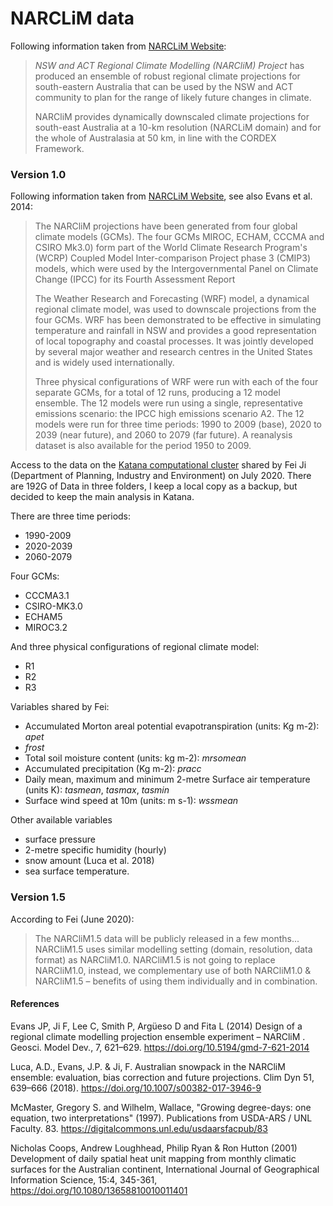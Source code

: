 # NARCLiM data

Following information taken from [NARCLiM Website](https://climatechange.environment.nsw.gov.au/Climate-projections-for-NSW/About-NARCliM):

>   *NSW and ACT Regional Climate Modelling (NARCliM) Project* has produced an ensemble of robust regional climate projections for south-eastern Australia that can be used by the NSW and ACT community to plan for the range of likely future changes in climate.
>
>   NARCliM provides dynamically downscaled climate projections for south-east Australia at a 10-km resolution (NARCLiM domain) and for the whole of Australasia at 50 km, in line with the CORDEX Framework.

### Version 1.0

Following information taken from [NARCLiM Website](https://climatechange.environment.nsw.gov.au/Climate-projections-for-NSW/About-NARCliM), see also Evans et al. 2014:

>   The NARCliM projections have been generated from four global climate models (GCMs). The four GCMs  MIROC, ECHAM, CCCMA and CSIRO Mk3.0) form part of the World Climate Research Program's (WCRP) Coupled Model Inter-comparison Project phase 3 (CMIP3) models, which were used by the Intergovernmental Panel on Climate Change (IPCC) for its Fourth Assessment Report
>
>   The Weather Research and Forecasting (WRF) model, a dynamical regional climate model, was used to downscale projections from the four GCMs. WRF has been demonstrated to be effective in simulating temperature and rainfall in NSW and provides a good representation of local topography and coastal processes. It was jointly developed by several major weather and research centres in the United States and is widely used internationally.
>
>   Three physical configurations of WRF were run with each of the four separate GCMs, for a total of 12 runs, producing a 12 model ensemble. The 12 models were run using a single, representative emissions scenario: the IPCC high emissions scenario A2. The 12 models were run for three time periods: 1990 to 2009 (base), 2020 to 2039 (near future), and 2060 to 2079 (far future). A reanalysis dataset is also available for the period 1950 to 2009.

Access to the data on the [Katana computational cluster](https://research.unsw.edu.au/katana) shared by Fei Ji (Department of Planning, Industry and Environment) on July 2020. There are 192G of Data in three folders, I keep a local copy as a backup, but decided to keep the main analysis in Katana.

There are three time periods:
* 1990-2009
* 2020-2039
* 2060-2079

Four GCMs:
* CCCMA3.1
* CSIRO-MK3.0
* ECHAM5
* MIROC3.2

And three physical configurations of regional climate model:
* R1
* R2
* R3

Variables shared by Fei:  
* Accumulated Morton areal potential evapotranspiration (units: Kg m-2): *apet*
* *frost*
* Total soil moisture content (units: kg m-2): *mrsomean*
* Accumulated precipitation (Kg m-2): *pracc*
* Daily mean, maximum and minimum 2-metre Surface air temperature (units K): *tasmean*, *tasmax*, *tasmin*
* Surface wind speed at 10m (units:  m s-1): *wssmean*

Other available variables
* surface pressure
* 2-metre specific humidity (hourly)
* snow amount (Luca et al. 2018)
* sea surface temperature.

### Version 1.5

According to Fei (June 2020):
>   The NARCliM1.5 data will be publicly released in a few months... NARCliM1.5 uses similar modelling setting (domain, resolution, data format) as NARCliM1.0. NARCliM1.5 is not going to replace NARCliM1.0, instead, we complementary use of both NARCliM1.0 & NARCliM1.5 – benefits of using them individually and in combination.


#### References
Evans JP, Ji F, Lee C, Smith P, Argüeso D and Fita L (2014) Design of a regional climate modelling projection ensemble experiment – NARCliM . Geosci. Model Dev., 7, 621–629. https://doi.org/10.5194/gmd-7-621-2014

Luca, A.D., Evans, J.P. & Ji, F. Australian snowpack in the NARCliM ensemble: evaluation, bias correction and future projections. Clim Dyn 51, 639–666 (2018). https://doi.org/10.1007/s00382-017-3946-9

McMaster, Gregory S. and Wilhelm, Wallace, "Growing degree-days: one equation, two interpretations" (1997). Publications from USDA-ARS / UNL Faculty. 83. https://digitalcommons.unl.edu/usdaarsfacpub/83

Nicholas Coops, Andrew Loughhead, Philip Ryan & Ron Hutton (2001) Development of daily spatial heat unit mapping from monthly climatic surfaces for the Australian continent, International Journal of Geographical Information Science, 15:4, 345-361, https://doi.org/10.1080/13658810010011401

